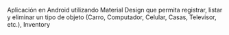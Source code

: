 Aplicación en Android utilizando Material Design que permita registrar, listar y eliminar un tipo de objeto (Carro, Computador, Celular, Casas, Televisor, etc.), Inventory
